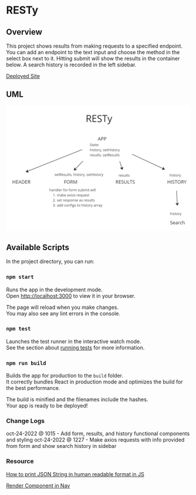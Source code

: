 # RESTy

## Overview
This project shows results from making requests to a specified endpoint. You can add an endpoint to the text input and choose the method in the select box next to it. Hitting submit will show the results in the container below. A search history is recorded in the left sidebar.

[Deployed Site](https://unique-cendol-3e90d5.netlify.app/)

## UML
<img src='./img/lab26.png'>

## Available Scripts

In the project directory, you can run:

### `npm start`

Runs the app in the development mode.\
Open [http://localhost:3000](http://localhost:3000) to view it in your browser.

The page will reload when you make changes.\
You may also see any lint errors in the console.

### `npm test`

Launches the test runner in the interactive watch mode.\
See the section about [running tests](https://facebook.github.io/create-react-app/docs/running-tests) for more information.

### `npm run build`

Builds the app for production to the `build` folder.\
It correctly bundles React in production mode and optimizes the build for the best performance.

The build is minified and the filenames include the hashes.\
Your app is ready to be deployed!

### Change Logs
oct-24-2022 @ 1015 - Add form, results, and history functional components and styling
oct-24-2022 @ 1227 - Make axios requests with info provided from form and show search history in sidebar

### Resource
[How to print JSON String in human readable format in JS](https://stackoverflow.com/questions/60785852/how-to-print-json-string-in-human-readable-format-in-js)

[Render Component in Nav](https://stackoverflow.com/questions/35872349/react-js-bootstrap-render-component-in-nav)
